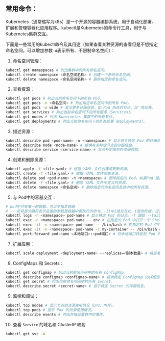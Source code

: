 ## 常用命令：

Kubernetes（通常缩写为k8s）是一个开源的容器编排系统，用于自动化部署、扩展和管理容器化应用程序。kubectl是Kubernetes的命令行工具，用于与Kubernetes集群交互。

下面是一些常用的kubectl命令及其用途（如果查看某种资源的查看但是不想指定命名空间，可以增加参数`-A`表示所有、不限制命名空间）：

1. 命名空间管理：

  ```bash
kubectl get namespaces # 列出集群中的所有命名空间。
kubectl create namespace <命名空间名称> # 创建一个新的命名空间。
kubectl delete namespace <命名空间名称> # 删除指定的命名空间。
  ```

2. 查看资源：

  ```bash
  kubectl get pods # 列出当前命名空间下的所有 Pod。
  kubectl get pods -n <命名空间> # 列出指定命名空间中的所有 Pod。
  kubectl get pods -o wide # 显示更多详细信息，如 Pod 所在的节点、IP 地址等。
  kubectl get services # 列出当前命名空间下的所有服务（Services）。
  kubectl get nodes # 列出 Kubernetes 集群中的所有节点。
  kubectl get deployments # 列出当前命名空间下的所有部署（Deployments）。
  ```

3. 描述资源：

  ```bash
  kubectl describe pod <pod-name> -n <namespace> # 显示有关特定 Pod 的详细信息，包括事件、容器状态和配置详情。可以查看有哪些容器
  kubectl describe node <node-name> # 提供有关特定节点的详细信息。
  kubectl describe service <service-name> # 显示特定服务的详细信息。
  ```

4. 创建和删除资源：

  ```bash
  kubectl apply -f <file.yaml> # 根据 YAML 文件创建或更新资源。 
  kubectl create -f <file.yaml> # 根据 YAML 文件创建资源。
  kubectl delete pod <pod-name> -n <namespace> # 删除指定的 Pod。如果Pod 是由 ReplicaSet、Deployment 等控制器管理，控制器会自动创建一个新的 Pod替代被删除的 Pod，从而实现“重启”。
  kubectl delete -f <file.yaml> # 删除 YAML 文件中定义的资源。
  kubectl delete namespace <命名空间> # 删除指定的命名空间及其中的所有资源。
  ```

5. 与 Pod中的容器交互：

  ```bash
  # pod中只有唯一的容器，可以不指定容器
  # -- 符号是分隔符表示后面的参数是容器中要执行的命令。-it中i是交互式，t是伪终端，没有it参数不会打开交互式命令
  kubectl logs -n <namespace> pod-name # 显示特定 Pod 的日志。-f 跟踪 --tail= 指定行数；和docker一样
  kubectl exec -n <namespace> pod-name -- env # 在指定的 Pod 中打开一个 Shell，进行交互式调试。这是Pod中只有一个容器的情况
  kubectl exec -it -n <namespace> pod-name -- /bin/bash # 在指定的 Pod 中打开一个 Shell，进行交互式调试。这是Pod中只有一个容器的情况
  kubectl exec -it -n <namespace> pod-name -c my-container -- /bin/bash # 和上条命令类似，适用于有多个容器的情况，要指定容器
  kubectl port-forward pod-name <本地端口>:<pod端口> # 将本地端口转发到 Pod 的指定端口。
  ```

7. 扩展应用：

  ```bash
  kubectl scale deployment <deployment-name> --replicas=<副本数量> # 将部署的副本数量扩展到指定数量。
  ```

8. ConfigMaps 和 Secrets：

  ```bash
  kubectl get configmap # 列出当前命名空间中的所有 ConfigMap。
  kubectl describe configmap <configmap-name> # 提供特定 ConfigMap 的详细信息。
  kubectl get secret # 列出当前命名空间中的所有 Secret。
  kubectl describe secret <secret-name> # 显示特定 Secret 的详细信息。
  ```

9. 监控和调试：

  ```bash
  kubectl top nodes # 显示节点的资源使用情况（CPU、内存）。
  kubectl top pods # 显示 Pod 的资源使用情况。
  kubectl describe events # 列出并描述集群中的事件。
  ```

10. 查看 `Service` 的域名和 ClusterIP 映射

```bash
kubectl get svc -A
```



